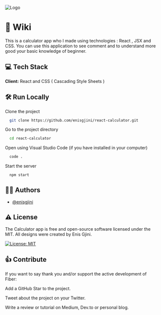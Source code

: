 
![Logo](https://logos-download.com/wp-content/uploads/2016/09/React_logo_wordmark.png)


# 📕 Wiki

This is a calculator app who I made using technologies : React , JSX and CSS.
You can use this application to see comment and to understand more good your basic knowledge of beginner.

## 💻 Tech Stack

**Client:**  React and CSS ( Cascading Style Sheets )

## 🛠️ Run Locally

Clone the project

```bash
  git clone https://github.com/enisgjini/react-calculator.git
```

Go to the project directory

```bash
  cd react-calculator
```

Open using Visual Studio Code (if you have installed in your computer)

```bash
  code .
```

Start the server

```bash
  npm start
```


## 👨‍💻 Authors

- [@enisgjini](https://github.com/enisgjini/)


## ⚠️ License

The Calculator app is free and open-source software licensed under the MIT. All designs were created by Enis Gjini.

[![License: MIT](https://img.shields.io/badge/License-MIT-yellow.svg)](https://opensource.org/licenses/MIT)


## 👍 Contribute

If you want to say thank you and/or support the active development of Fiber:

Add a GitHub Star to the project.

Tweet about the project on your Twitter.

Write a review or tutorial on Medium, Dev.to or personal blog.
